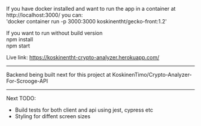 If you have docker installed and want to run the app in a container at http://localhost:3000/ you can: <br>
'docker container run -p 3000:3000 koskinentht/gecko-front:1.2'

If you want to run without build version
<br>npm install
<br>npm start

Live link:
https://koskinentht-crypto-analyzer.herokuapp.com/

--------------------------------------------------------------

Backend being built next for this project at KoskinenTimo/Crypto-Analyzer-For-Scrooge-API

--------------------------------------------------------------

Next TODO:

- Build tests for both client and api using jest, cypress etc
- Styling for diffent screen sizes